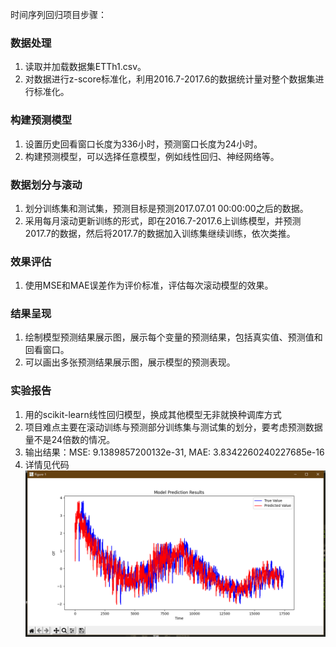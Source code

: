 时间序列回归项目步骤：

### 数据处理
1. 读取并加载数据集ETTh1.csv。
2. 对数据进行z-score标准化，利用2016.7-2017.6的数据统计量对整个数据集进行标准化。

### 构建预测模型
1. 设置历史回看窗口长度为336小时，预测窗口长度为24小时。
2. 构建预测模型，可以选择任意模型，例如线性回归、神经网络等。

### 数据划分与滚动
1. 划分训练集和测试集，预测目标是预测2017.07.01 00:00:00之后的数据。
2. 采用每月滚动更新训练的形式，即在2016.7-2017.6上训练模型，并预测2017.7的数据，然后将2017.7的数据加入训练集继续训练，依次类推。

### 效果评估
1. 使用MSE和MAE误差作为评价标准，评估每次滚动模型的效果。

### 结果呈现
1. 绘制模型预测结果展示图，展示每个变量的预测结果，包括真实值、预测值和回看窗口。
2. 可以画出多张预测结果展示图，展示模型的预测表现。

### 实验报告
1. 用的scikit-learn线性回归模型，换成其他模型无非就换种调库方式
2. 项目难点主要在滚动训练与预测部分训练集与测试集的划分，要考虑预测数据量不是24倍数的情况。
3. 输出结果：MSE: 9.1389857200132e-31, MAE: 3.8342260240227685e-16
4. 详情见代码
![plot](1708455344493.jpg)



